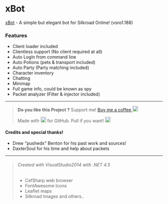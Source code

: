 # xBot
[xBot](https://projexbot.blogspot.com/) - A simple but elegant bot for Silkroad Online! (vsro1.188)

### Features
- Client loader included
- Clientless support (No client required at all)
- Auto Login from command line
- Auto Potions (pets & transport included)
- Auto Party (Party matching included)
- Character inventory
- Chatting
- Minimap
- Full game info, could be known as spy
- Packet analyzer (Filter & injector included)

------------
> **Do you like this Project ?**
> Support me! [Buy me a coffee <img src="https://twemoji.maxcdn.com/2/72x72/2615.png" width="18" height="18">](https://www.buymeacoffee.com/JellyBitz "Coffee <3")
>
> Made with <img title="Love" src="https://twemoji.maxcdn.com/2/72x72/1f499.png" width="18" height="18"> for GitHub. Pull if you want! <img title="JellyBitz" src="https://twemoji.maxcdn.com/2/72x72/1f575.png" width="18" height="18">

#### Credits and special thanks!
- Drew "pushedx" Benton for his past work and sources!
- DaxterSoul for his time and help about packets

------------
> ###### Created with VisualStudio2014 with .NET 4.5
> - CefSharp web browser  
> - FontAwesome Icons
> - Leaflet maps
> - Silkroad Images and others..